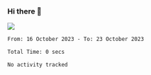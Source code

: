 ### Hi there 👋️

![](https://komarev.com/ghpvc/?username=Loner1024)

<!--START_SECTION:waka-->

```txt
From: 16 October 2023 - To: 23 October 2023

Total Time: 0 secs

No activity tracked
```

<!--END_SECTION:waka-->



